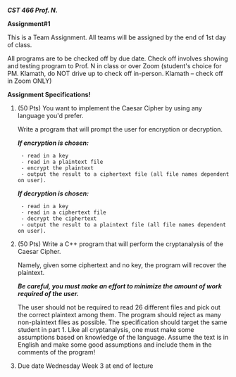 ***CST 466 Prof. N.***

**Assignment#1**

This is a Team Assignment. All teams will be assigned by the end of 1st day of class.

All programs are to be checked off by due date. Check off involves showing and testing program to Prof. N in class or over Zoom (student's choice for PM. Klamath, do NOT drive up to check off in-person. Klamath – check off in Zoom ONLY)

**Assignment Specifications!**

1. (50 Pts) You want to implement the Caesar Cipher by using any language you'd prefer. 
    
	Write a program that will prompt the user for encryption or decryption. 

	***If encryption is chosen:*** 

		- read in a key
		- read in a plaintext file
		- encrypt the plaintext
		- output the result to a ciphertext file (all file names dependent on user). 
		
	***If decryption is chosen:***

		- read in a key
		- read in a ciphertext file
		- decrypt the ciphertext
		- output the result to a plaintext file (all file names dependent on user). 

1. (50 Pts) Write a C++ program that will perform the cryptanalysis of the Caesar Cipher. 

	Namely, given some ciphertext and no key, the program will recover the plaintext. 
	
	***Be careful, you must make an effort to minimize the amount of work required of the user.***
	
	The user should not be required to read 26 different files and pick out the correct plaintext among them. The program should reject as many non-plaintext files as possible. The specification should target the same student in part 1. Like all cryptanalysis, one must make some assumptions based on knowledge of the language. Assume the text is in English and make some good assumptions and include them in the comments of the program!

1. Due date Wednesday Week 3 at end of lecture